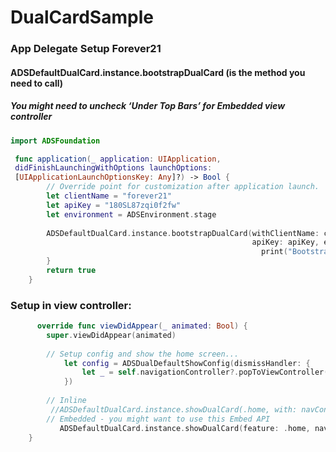# DualCardSample


### App Delegate Setup Forever21
#### ADSDefaultDualCard.instance.bootstrapDualCard (is the method you need to call)
##### You might need to uncheck ‘Under Top Bars’ for Embedded view controller

```Swift import ADSDualCard
import ADSFoundation

 func application(_ application: UIApplication, 
 didFinishLaunchingWithOptions launchOptions: 
 [UIApplicationLaunchOptionsKey: Any]?) -> Bool {
        // Override point for customization after application launch.
        let clientName = "forever21"
        let apiKey = "180SL87zqi0f2fw"
        let environment = ADSEnvironment.stage
        
        ADSDefaultDualCard.instance.bootstrapDualCard(withClientName: clientName,
                                                      apiKey: apiKey, environment: environment) {
                                                        print("Bootstrap complete")
        }
        return true
    }
```
    
### Setup in view controller:
```Swift
      override func viewDidAppear(_ animated: Bool) {
        super.viewDidAppear(animated)
        
        // Setup config and show the home screen...
            let config = ADSDualDefaultShowConfig(dismissHandler: {
                let _ = self.navigationController?.popToViewController(self, animated: true)
            })
            
        // Inline
         //ADSDefaultDualCard.instance.showDualCard(.home, with: navController, and: config)
        // Embedded - you might want to use this Embed API
           ADSDefaultDualCard.instance.showDualCard(feature: .home, navigateWithIn: self, constrainedIn: self.view, with: config)
    }
 ```
